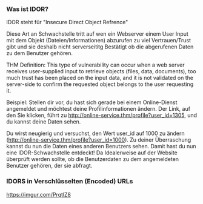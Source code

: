 ### Was ist IDOR? 
IDOR steht für "Insecure Direct Object Refrence"

Diese Art an Schwachstelle tritt auf wen ein Webserver einem User Input mit dem Objekt (Dateien/Informationen) abzurufen zu viel Vertrauen/Trust gibt und sie deshalb nicht serverseititg Bestätigt ob die abgerufenen Daten zu dem Benutzer gehören.

THM Definition:
This type of vulnerability can occur when a web server receives user-supplied input to retrieve objects (files, data, documents), too much trust has been placed on the input data, and it is not validated on the server-side to confirm the requested object belongs to the user requesting it.

Beispiel: 
Stellen dir vor, du hast sich gerade bei einem Online-Dienst angemeldet und möchtest deine Profilinformationen ändern. Der Link, auf den Sie klicken, führt zu http://online-service.thm/profile?user_id=1305, und du kannst deine Daten sehen.

Du wirst neugierig und versuchst, den Wert user_id auf 1000 zu ändern (http://online-service.thm/profile?user_id=1000). Zu deiner Überraschung kannst du nun die Daten eines anderen Benutzers sehen. Damit hast du nun eine IDOR-Schwachstelle entdeckt! Da Idealerweise auf der Website überprüft werden sollte, ob die Benutzerdaten zu dem angemeldeten Benutzer gehören, der sie abfragt.


### IDORS in Verschlüsselten (Encoded) URLs


https://imgur.com/PrqtlZ8